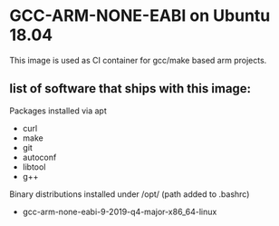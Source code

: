 # GCC-ARM-NONE-EABI on Ubuntu 18.04

This image is used as CI container for gcc/make based arm projects.
## list of software that ships with this image:
Packages installed via apt
- curl
- make
- git
- autoconf
- libtool
- g++

Binary distributions installed under /opt/ (path added to .bashrc)
- gcc-arm-none-eabi-9-2019-q4-major-x86_64-linux
